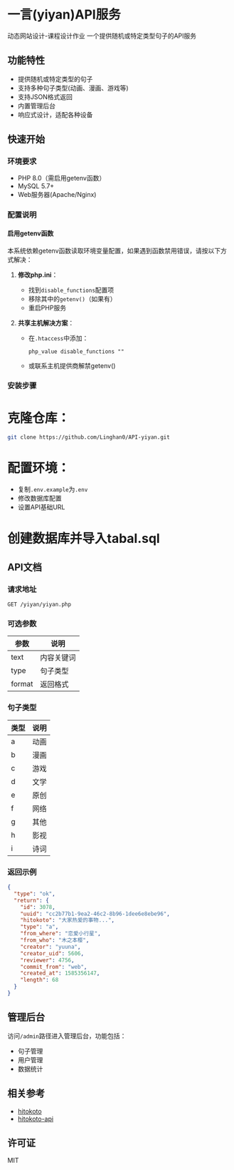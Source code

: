 # 一言(yiyan)API服务
动态网站设计-课程设计作业
一个提供随机或特定类型句子的API服务

## 功能特性

- 提供随机或特定类型的句子
- 支持多种句子类型(动画、漫画、游戏等)
- 支持JSON格式返回
- 内置管理后台
- 响应式设计，适配各种设备

## 快速开始

### 环境要求

- PHP 8.0（需启用getenv函数）
- MySQL 5.7+
- Web服务器(Apache/Nginx)

### 配置说明

#### 启用getenv函数
本系统依赖getenv函数读取环境变量配置，如果遇到函数禁用错误，请按以下方式解决：

1. **修改php.ini**：
   - 找到`disable_functions`配置项
   - 移除其中的`getenv()`（如果有）
   - 重启PHP服务

2. **共享主机解决方案**：
   - 在`.htaccess`中添加：
     ```
     php_value disable_functions ""
     ```
   - 或联系主机提供商解禁getenv()

### 安装步骤

# 克隆仓库：
   ```bash
   git clone https://github.com/Linghan0/API-yiyan.git
   ```

# 配置环境：
   - 复制`.env.example`为`.env`
   - 修改数据库配置
   - 设置API基础URL

# 创建数据库并导入tabal.sql



## API文档

### 请求地址

```
GET /yiyan/yiyan.php
```

### 可选参数

| 参数   | 说明       |
|--------|------------|
| text   | 内容关键词 |
| type   | 句子类型   |
| format | 返回格式   |

### 句子类型

| 类型 | 说明   |
|------|--------|
| a    | 动画   |
| b    | 漫画   |
| c    | 游戏   |
| d    | 文学   |
| e    | 原创   |
| f    | 网络   |
| g    | 其他   |
| h    | 影视   |
| i    | 诗词   |

### 返回示例

```json
{
  "type": "ok",
  "return": {
    "id": 3078,
    "uuid": "cc2b77b1-9ea2-46c2-8b96-1dee6e8ebe96",
    "hitokoto": "大家热爱的事物...",
    "type": "a",
    "from_where": "恋爱小行星",
    "from_who": "木之本樱",
    "creator": "yuuna",
    "creator_uid": 5606,
    "reviewer": 4756,
    "commit_from": "web",
    "created_at": 1585356147,
    "length": 68
  }
}
```

## 管理后台

访问`/admin`路径进入管理后台，功能包括：
- 句子管理
- 用户管理
- 数据统计

## 相关参考

- [hitokoto](https://hitokoto.cn/)
- [hitokoto-api](https://github.com/hitokoto-osc/hitokoto-api)

## 许可证

MIT
